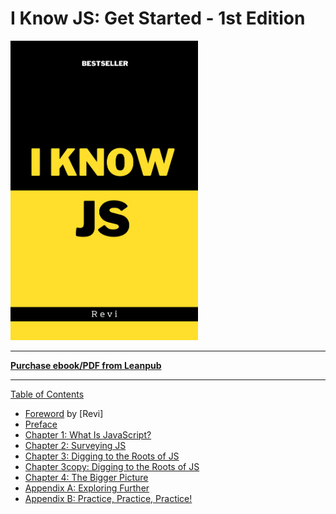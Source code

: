 # I Know JS: Get Started - 1st Edition

<img src="images/cover.png" width="300">

-----

**[Purchase ebook/PDF from Leanpub](https://leanpub.com/ydkjsy-get-started)**

-----

[Table of Contents](toc.md)

* [Foreword](foreword.md) by [Revi]
* [Preface](../preface.md)
* [Chapter 1: What Is JavaScript?](ch1.md)
* [Chapter 2: Surveying JS](ch2.md)
* [Chapter 3: Digging to the Roots of JS](ch3.md)
* [Chapter 3copy: Digging to the Roots of JS](ch3copy.md)
* [Chapter 4: The Bigger Picture](ch4.md)
* [Appendix A: Exploring Further](apA.md)
* [Appendix B: Practice, Practice, Practice!](apB.md)
